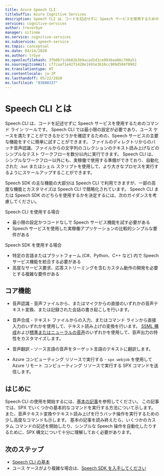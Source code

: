 ```yaml
---
title: Azure Speech CLI
titleSuffix: Azure Cognitive Services
description: Speech CLI は、コードを記述せずに Speech サービスを使用するためのコマンド ライン ツールです。 Speech CLI では最小限の設定が必要であり、ユース ケースを満たすことができるかどうかを確認するための、Speech サービスの主要な機能をすぐに簡単に試すことができます。
services: cognitive-services
author: trevorbye
manager: nitinme
ms.service: cognitive-services
ms.subservice: speech-service
ms.topic: conceptual
ms.date: 04/14/2020
ms.author: trbye
ms.openlocfilehash: 3fb0b71cbb82b3b9acad1d1ce093baa86c700a51
ms.sourcegitcommit: cf7caaf1e42f1420e1491e3616cc989d504f0902
ms.translationtype: HT
ms.contentlocale: ja-JP
ms.lasthandoff: 05/22/2020
ms.locfileid: "83800337"
---
```

# <a name="what-is-the-speech-cli"></a>Speech CLI とは

Speech CLI は、コードを記述せずに Speech サービスを使用するためのコマンド ライン ツールです。 Speech CLI では最小限の設定が必要であり、ユース ケースを満たすことができるかどうかを確認するための、Speech サービスの主要な機能をすぐに簡単に試すことができます。 ファイルのディレクトリからのバッチ音声認識、ファイルからの文字列のコレクションのテキスト読み上げなどのシンプルなテスト ワークフローを数分以内に実行できます。 Speech CLI は、シンプルなワークフロー以外にも、実稼働で使用する準備ができており、自動化された `.bat` またはシェル スクリプトを使用して、より大きなプロセスを実行するようにスケールアップすることができます。

Speech SDK の主な機能の大部分は Speech CLI で利用できますが、一部の高度な機能とカスタマイズは Speech CLI で簡略化されています。 Speech CLI または Speech SDK のどちらを使用するかを決定するには、次のガイダンスを考慮してください。

Speech CLI を使用する場合
* 最小限の設定かつコードなしで Speech サービス機能を試す必要がある
* Speech サービスを使用した実稼働アプリケーションの比較的シンプルな要件がある

Speech SDK を使用する場合
* 特定の言語またはプラットフォーム (C#、Python、C++ など) 内で Speech サービス機能を統合する必要がある
* 高度なサービス要求、応答ストリーミングを含むカスタム動作の開発を必要とする複雑な要件がある

## <a name="core-features"></a>コア機能

* 音声認識 - 音声ファイルから、またはマイクからの直接のいずれかの音声テキスト変換、または記録された会話の書き起こしを行います。

* 音声合成 - テキスト ファイルからの入力、またはコマンド ラインから直接入力のいずれかを使用して、テキスト読み上げの変換を行います。 [SSML 構成](speech-synthesis-markup.md)および[標準またはニューラルの音声](speech-synthesis-markup.md#standard-neural-and-custom-voices)のいずれかを使用して、音声出力の特性をカスタマイズします。

* 音声翻訳 - ソース言語の音声をターゲット言語のテキストに翻訳します。

* Azure コンピューティング リソースで実行する - `spx webjob` を使用して Azure リモート コンピューティング リソースで実行する SPX コマンドを送信します。

## <a name="get-started"></a>はじめに

Speech CLI の使用を開始するには、[基本の記事](spx-basics.md)を参照してください。 この記事では、SPX でいくつかの基本的なコマンドを実行する方法について示します。また、音声テキスト変換やテキスト読み上げを行うバッチ操作を実行するための少し高度なコマンドも示します。 基本の記事を読み終えたら、いくつかのカスタム コマンドの記述を開始したり、シンプルな Speech 操作を自動化したりするために、SPX 構文について十分に理解しておく必要があります。

## <a name="next-steps"></a>次のステップ

- [Speech CLI の基本](spx-basics.md)
- ユース ケースがより複雑な場合は、[Speech SDK を入手してください](speech-sdk.md)
